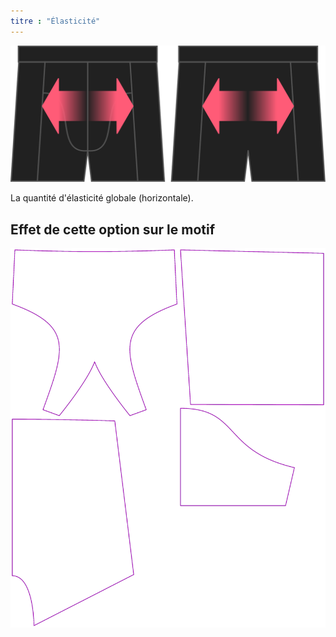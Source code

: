 ```yaml
---
titre : "Élasticité"
---
```


![L'option stretch pour Bruce](./stretch.svg)

La quantité d'élasticité globale (horizontale).

## Effet de cette option sur le motif

![Cette image montre l'effet de cette option en superposant plusieurs variantes qui ont une valeur différente pour cette option](bruce_stretch_sample.svg "Effet de cette option sur le modèle")
